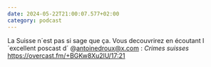 ```yaml
---
date: 2024-05-22T21:00:07.577+02:00
category: podcast
---
```


La Suisse n´est pas si sage que ça. Vous decouvrirez en écoutant l´excellent poscast d´ @antoinedroux@x.com : *Crimes suisses*
https://overcast.fm/+BGKw8Xu2lU/17:21
